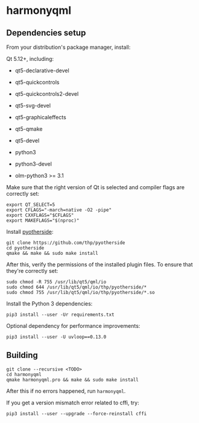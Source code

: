 # harmonyqml


## Dependencies setup

From your distribution's package manager, install:

Qt 5.12+, including:
- qt5-declarative-devel
- qt5-quickcontrols
- qt5-quickcontrols2-devel
- qt5-svg-devel
- qt5-graphicaleffects
- qt5-qmake
- qt5-devel

- python3
- python3-devel
- olm-python3 >= 3.1

Make sure that the right version of Qt is selected and compiler flags are
correctly set:

    export QT_SELECT=5
    export CFLAGS="-march=native -O2 -pipe"
    export CXXFLAGS="$CFLAGS"
    export MAKEFLAGS="$(nproc)"

Install [pyotherside](https://github.com/thp/pyotherside):

    git clone https://github.com/thp/pyotherside
    cd pyotherside
    qmake && make && sudo make install

After this, verify the permissions of the installed plugin files.
To ensure that they're correctly set:

    sudo chmod -R 755 /usr/lib/qt5/qml/io
    sudo chmod 644 /usr/lib/qt5/qml/io/thp/pyotherside/*
    sudo chmod 755 /usr/lib/qt5/qml/io/thp/pyotherside/*.so

Install the Python 3 dependencies:

    pip3 install --user -Ur requirements.txt

Optional dependency for performance improvements:

    pip3 install --user -U uvloop==0.13.0


## Building

    git clone --recursive <TODO>
    cd harmonyqml
    qmake harmonyqml.pro && make && sudo make install

After this if no errors happened, run `harmonyqml`.

If you get a version mismatch error related to cffi, try:

    pip3 install --user --upgrade --force-reinstall cffi
